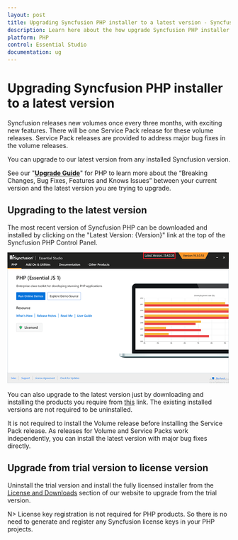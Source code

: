 ```yaml
---
layout: post
title: Upgrading Syncfusion PHP installer to a latest version - Syncfusion
description: Learn here about the how upgrade Syncfusion PHP installer to a latest version from website and control panel.
platform: PHP
control: Essential Studio
documentation: ug
---
```


# Upgrading Syncfusion PHP installer to a latest version

Syncfusion releases new volumes once every three months, with exciting new features. There will be one Service Pack release for these volume releases. Service Pack releases are provided to address major bug fixes in the volume releases.

You can upgrade to our latest version from any installed Syncfusion version.

See our "[**Upgrade Guide**](https://help.syncfusion.com/upgrade-guide/jquery/php-ui-controls)" for PHP to learn more about the “Breaking Changes, Bug Fixes, Features and Knows Issues” between your current version and the latest version you are trying to upgrade.


## Upgrading to the latest version

The most recent version of Syncfusion PHP can be downloaded and installed by clicking on the "Latest Version: {Version}" link at the top of the Syncfusion PHP Control Panel.

![Control Panel](Upgrade-images/upgrade-control-panel.png)

You can also upgrade to the latest version just by downloading and installing the products you require from [this](https://www.syncfusion.com/downloads/latest-version) link. The existing installed versions are not required to be uninstalled. 


It is not required to install the Volume release before installing the Service Pack release. As releases for Volume and Service Packs work independently, you can install the latest version with major bug fixes directly.


## Upgrade from trial version to license version

Uninstall the trial version and install the fully licensed installer from the [License and Downloads](https://www.syncfusion.com/account/downloads) section of our website to upgrade from the trial version.

N> License key registration is not required for PHP products. So there is no need to generate and register any Syncfusion license keys in your PHP projects.

